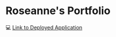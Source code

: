 # Roseanne's Portfolio

:computer: [Link to Deployed Application](https://roseanneportfolio.herokuapp.com/)

